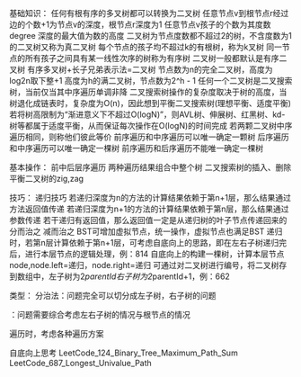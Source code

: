 基础知识：
任何有根有序的多叉树都可以转换为二叉树
任意节点v到根节点r经过边的个数+1为节点v的深度，根节点r深度为1
任意节点v孩子的个数为其度数degree
深度的最大值为数的高度
二叉树为节点度数都不超过2的树，不含度数为1的二叉树又称为真二叉树
每个节点的孩子均不超过k的有根树，称为k叉树
同一节点的所有孩子之间具有某一线性次序的树称为有序树
二叉树一般都默认是有序二叉树
有序多叉树+长子兄弟表示法=二叉树
节点数为n的完全二叉树，高度为log2n取下整+1
高度为h的满二叉树，节点数为2^h - 1
任何一个二叉树是二叉搜索树，当前仅当其中序遍历单调非降
二叉搜索树操作的复杂度取决于树的高度，当树退化成链表时，复杂度为O(n)，因此想到平衡二叉搜索树(理想平衡、适度平衡)
若将树高限制为“渐进意义下不超过O(logN)”，则AVL树、伸展树、红黑树、kd-树等都属于适度平衡，从而保证每次操作在O(logN)的时间完成
若两颗二叉树中序遍历相同，则称他们彼此等价
前序遍历和中序遍历可以唯一确定一颗树
后序遍历和中序遍历可以唯一确定一棵树
前序遍历和后序遍历不能唯一确定一棵树

基本操作：
前中后层序遍历
两种遍历结果组合中整个树
二叉搜索树的插入、删除
平衡二叉树的zig,zag

技巧：
递归技巧
若递归深度为n的方法的计算结果依赖于第n+1层，那么结果通过方法返回值传递
若递归深度为n+1的方法的计算结果依赖于第n层，那么结果通过参数传递
若干递归有返回值，那么返回值一定是从递归树的叶子节点传递回来的
分而治之
减而治之
BST可增加虚拟节点，统一操作，虚拟节点也满足BST
递归时，若第n层计算依赖于第n+1层，可考虑自底向上的思路，即在左右子树递归完后，进行本层节点的逻辑处理，例：814
自底向上的构建一棵树，计算本层节点node,node.left=递归，node.right=递归
可通过对二叉树进行编号，将二叉树存到数组中，左子树为2*parentId右子树为2*parentId+1，例：662

类型：
分治法：问题完全可以切分成左子树，右子树的问题

：问题需要综合考虑左右子树的情况与根节点的情况

遍历时，考虑各种遍历方案

自底向上思考
LeetCode_124_Binary_Tree_Maximum_Path_Sum
LeetCode_687_Longest_Univalue_Path